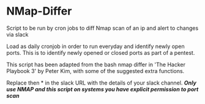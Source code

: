 # NMap-Differ
Script to be run by cron jobs to diff Nmap scan of an ip and alert to changes via slack

Load as daily cronjob in order to run everyday and identify newly open ports. This is to identify newly opened or closed ports as part of a pentest.

This script has been adapted from the bash nmap differ in 'The Hacker Playbook 3' by Peter Kim, with some of the suggested extra functions.

Replace then * in the slack URL with the details of your slack channel.
***Only use NMAP and this script on systems you have explicit permission to port scan***
